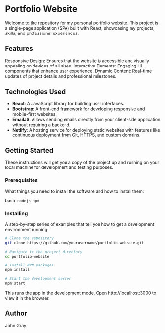 # Portfolio Website
Welcome to the repository for my personal portfolio website. This project is a single-page application (SPA) built with React, showcasing my projects, skills, and professional experiences.

## Features
Responsive Design: Ensures that the website is accessible and visually appealing on devices of all sizes.
Interactive Elements: Engaging UI components that enhance user experience.
Dynamic Content: Real-time updates of project details and professional milestones.
## Technologies Used
- **React**: A JavaScript library for building user interfaces.
- **Bootstrap**: A front-end framework for developing responsive and mobile-first websites.
- **EmailJS**: Allows sending emails directly from your client-side application without requiring a backend.
- **Netlify**: A hosting service for deploying static websites with features like continuous deployment from Git, HTTPS, and custom domains.
## Getting Started
These instructions will get you a copy of the project up and running on your local machine for development and testing purposes.

### Prerequisites
What things you need to install the software and how to install them:

bash```
nodejs
npm```


### Installing
A step-by-step series of examples that tell you how to get a development environment running:

```bash
# Clone the repository
git clone https://github.com/yourusername/portfolio-website.git

# Navigate to the project directory
cd portfolio-website

# Install NPM packages
npm install

# Start the development server
npm start
```
This runs the app in the development mode.
Open http://localhost:3000 to view it in the browser.

## Author
John Gray
